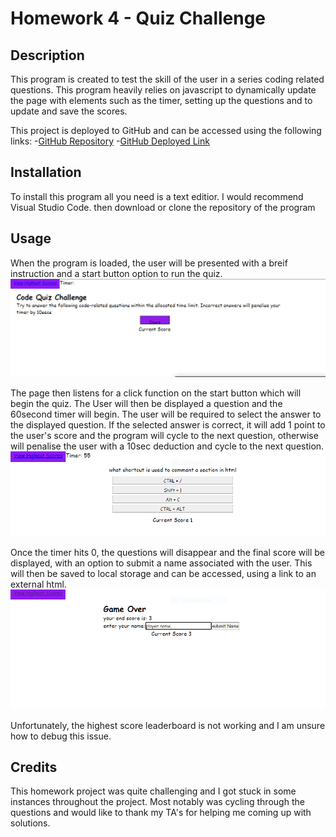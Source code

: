 # Homework 4 - Quiz Challenge

## Description

This program is created to test the skill of the user in a series coding related questions. This program heavily relies on javascript to dynamically update the page with elements such as the timer, setting up the questions and to update and save the scores. 

This project is deployed to GitHub and can be accessed using the following links:
    -[GitHub Repository](https://github.com/cn-kp/homework-week4-quiz-challenge)
    -[GitHub Deployed Link](https://cn-kp.github.io/homework-week4-quiz-challenge/)

## Installation

To install this program all you need is a text editior. I would recommend Visual Studio Code. then download or clone the repository of the program

## Usage

When the program is loaded, the user will be presented with a breif instruction and a start button option to run the quiz. 
![home page of quiz](./assets/images/home.PNG)

The page then listens for a click function on the start button which will begin the quiz.
The User will then be displayed a question and the 60second timer will begin. The user will be required to select the answer to the displayed question. If the selected answer is correct, it will add 1 point to the user's score and the program will cycle to the next question, otherwise will penalise the user with a 10sec deduction and cycle to the next question.
![functionality of the program](./assets/images/questions.PNG)

Once the timer hits 0, the questions will disappear and the final score will be displayed, with an option to submit a name associated with the user. This will then be saved to local storage and can be accessed, using a link to an external html. 
![end page](./assets/images/end.PNG)

Unfortunately, the highest score leaderboard is not working and I am unsure how to debug this issue.

## Credits

This homework project was quite challenging and I got stuck in some instances throughout the project.
Most notably was cycling through the questions and would like to thank my TA's for helping me coming up with solutions.

